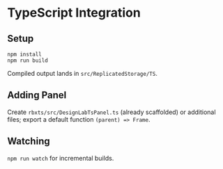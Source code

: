 # TypeScript Integration

## Setup
```
npm install
npm run build
```
Compiled output lands in `src/ReplicatedStorage/TS`.

## Adding Panel
Create `rbxts/src/DesignLabTsPanel.ts` (already scaffolded) or additional files; export a default function `(parent) => Frame`.

## Watching
`npm run watch` for incremental builds.
